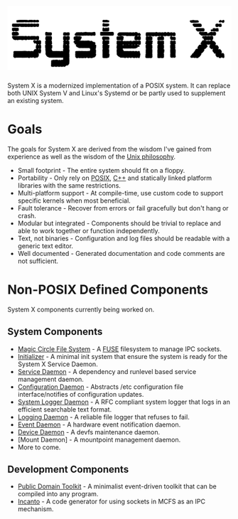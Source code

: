 # ![System X](https://github.com/GravisZro/SystemX/blob/master/systemx.png)
System X is a modernized implementation of a POSIX system.  It can replace both UNIX System V and Linux's Systemd or be partly used to supplement an existing system.

# Goals
The goals for System X are derived from the wisdom I've gained from experience as well as the wisdom of the [Unix philosophy](https://en.wikipedia.org/wiki/Unix_philosophy).

* Small footprint - The entire system should fit on a floppy.
* Portability - Only rely on [POSIX](https://en.wikipedia.org/wiki/POSIX), [C++](https://en.wikipedia.org/wiki/C%2B%2B_Standard_Library) and statically linked platform libraries with the same restrictions.
* Multi-platform support - At compile-time, use custom code to support specific kernels when most beneficial.
* Fault tolerance - Recover from errors or fail gracefully but don't hang or crash.
* Modular but integrated - Components should be trivial to replace and able to work together or function independently.
* Text, not binaries - Configuration and log files should be readable with a generic text editor.
* Well documented - Generated documentation and code comments are not sufficient.

# Non-POSIX Defined Components
System X components currently being worked on.
## System Components
* [Magic Circle File System](https://github.com/GravisZro/mcfs) - A [FUSE](https://en.wikipedia.org/wiki/Filesystem_in_Userspace) filesystem to manage IPC sockets.  
* [Initializer](https://github.com/GravisZro/sxinit) - A minimal init system that ensure the system is ready for the System X Service Daemon.
* [Service Daemon](https://github.com/GravisZro/sxserviced) - A dependency and runlevel based service management daemon.
* [Configuration Daemon](https://github.com/GravisZro/sxconfigd) - Abstracts /etc configuration file interface/notifies of configuration updates.
* [System Logger Daemon](https://github.com/GravisZro/sxsyslogd) - A RFC compliant system logger that logs in an efficient searchable text format.
* [Logging Daemon](https://github.com/GravisZro/sxlogd) - A reliable file logger that refuses to fail.
* [Event Daemon](https://github.com/GravisZro/sxeventd) - A hardware event notification daemon.
* [Device Daemon](https://github.com/GravisZro/sxdevd) - A devfs maintenance daemon.
* [Mount Daemon] - A mountpoint management daemon.
* More to come.

## Development Components
* [Public Domain Toolkit](https://github.com/GravisZro/pdtk) - A minimalist event-driven toolkit that can be compiled into any program.
* [Incanto](https://github.com/GravisZro/incanto) - A code generator for using sockets in MCFS as an IPC mechanism.
